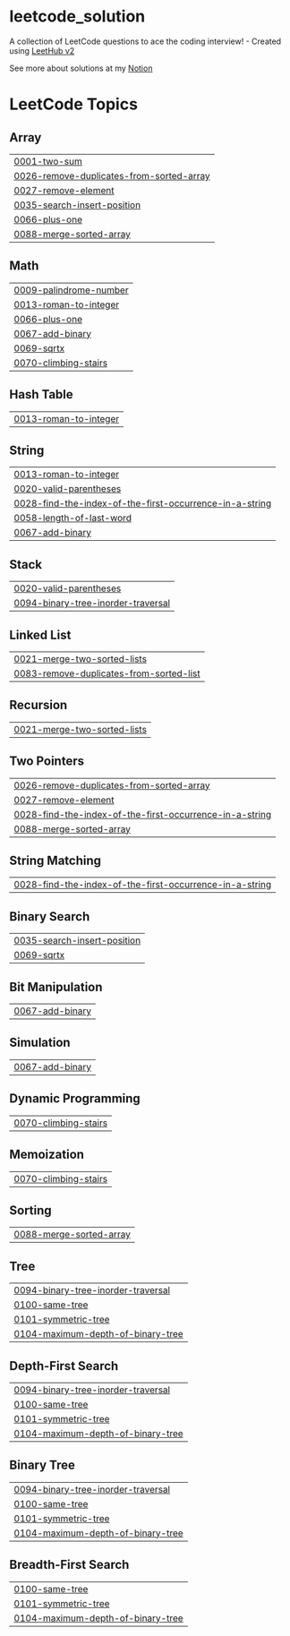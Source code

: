 # leetcode_solution
A collection of LeetCode questions to ace the coding interview! - Created using [LeetHub v2](https://github.com/arunbhardwaj/LeetHub-2.0)

See more about solutions at my [Notion](https://www.notion.so/130a24b5ce3480fdb93bc1af77fd618d?v=130a24b5ce3481d2bb9d000c82f5c09d&pvs=4)

<!---LeetCode Topics Start-->
# LeetCode Topics
## Array
|  |
| ------- |
| [0001-two-sum](https://github.com/M3IJI3/leetcode_solution/tree/master/0001-two-sum) |
| [0026-remove-duplicates-from-sorted-array](https://github.com/M3IJI3/leetcode_solution/tree/master/0026-remove-duplicates-from-sorted-array) |
| [0027-remove-element](https://github.com/M3IJI3/leetcode_solution/tree/master/0027-remove-element) |
| [0035-search-insert-position](https://github.com/M3IJI3/leetcode_solution/tree/master/0035-search-insert-position) |
| [0066-plus-one](https://github.com/M3IJI3/leetcode_solution/tree/master/0066-plus-one) |
| [0088-merge-sorted-array](https://github.com/M3IJI3/leetcode_solution/tree/master/0088-merge-sorted-array) |
## Math
|  |
| ------- |
| [0009-palindrome-number](https://github.com/M3IJI3/leetcode_solution/tree/master/0009-palindrome-number) |
| [0013-roman-to-integer](https://github.com/M3IJI3/leetcode_solution/tree/master/0013-roman-to-integer) |
| [0066-plus-one](https://github.com/M3IJI3/leetcode_solution/tree/master/0066-plus-one) |
| [0067-add-binary](https://github.com/M3IJI3/leetcode_solution/tree/master/0067-add-binary) |
| [0069-sqrtx](https://github.com/M3IJI3/leetcode_solution/tree/master/0069-sqrtx) |
| [0070-climbing-stairs](https://github.com/M3IJI3/leetcode_solution/tree/master/0070-climbing-stairs) |
## Hash Table
|  |
| ------- |
| [0013-roman-to-integer](https://github.com/M3IJI3/leetcode_solution/tree/master/0013-roman-to-integer) |
## String
|  |
| ------- |
| [0013-roman-to-integer](https://github.com/M3IJI3/leetcode_solution/tree/master/0013-roman-to-integer) |
| [0020-valid-parentheses](https://github.com/M3IJI3/leetcode_solution/tree/master/0020-valid-parentheses) |
| [0028-find-the-index-of-the-first-occurrence-in-a-string](https://github.com/M3IJI3/leetcode_solution/tree/master/0028-find-the-index-of-the-first-occurrence-in-a-string) |
| [0058-length-of-last-word](https://github.com/M3IJI3/leetcode_solution/tree/master/0058-length-of-last-word) |
| [0067-add-binary](https://github.com/M3IJI3/leetcode_solution/tree/master/0067-add-binary) |
## Stack
|  |
| ------- |
| [0020-valid-parentheses](https://github.com/M3IJI3/leetcode_solution/tree/master/0020-valid-parentheses) |
| [0094-binary-tree-inorder-traversal](https://github.com/M3IJI3/leetcode_solution/tree/master/0094-binary-tree-inorder-traversal) |
## Linked List
|  |
| ------- |
| [0021-merge-two-sorted-lists](https://github.com/M3IJI3/leetcode_solution/tree/master/0021-merge-two-sorted-lists) |
| [0083-remove-duplicates-from-sorted-list](https://github.com/M3IJI3/leetcode_solution/tree/master/0083-remove-duplicates-from-sorted-list) |
## Recursion
|  |
| ------- |
| [0021-merge-two-sorted-lists](https://github.com/M3IJI3/leetcode_solution/tree/master/0021-merge-two-sorted-lists) |
## Two Pointers
|  |
| ------- |
| [0026-remove-duplicates-from-sorted-array](https://github.com/M3IJI3/leetcode_solution/tree/master/0026-remove-duplicates-from-sorted-array) |
| [0027-remove-element](https://github.com/M3IJI3/leetcode_solution/tree/master/0027-remove-element) |
| [0028-find-the-index-of-the-first-occurrence-in-a-string](https://github.com/M3IJI3/leetcode_solution/tree/master/0028-find-the-index-of-the-first-occurrence-in-a-string) |
| [0088-merge-sorted-array](https://github.com/M3IJI3/leetcode_solution/tree/master/0088-merge-sorted-array) |
## String Matching
|  |
| ------- |
| [0028-find-the-index-of-the-first-occurrence-in-a-string](https://github.com/M3IJI3/leetcode_solution/tree/master/0028-find-the-index-of-the-first-occurrence-in-a-string) |
## Binary Search
|  |
| ------- |
| [0035-search-insert-position](https://github.com/M3IJI3/leetcode_solution/tree/master/0035-search-insert-position) |
| [0069-sqrtx](https://github.com/M3IJI3/leetcode_solution/tree/master/0069-sqrtx) |
## Bit Manipulation
|  |
| ------- |
| [0067-add-binary](https://github.com/M3IJI3/leetcode_solution/tree/master/0067-add-binary) |
## Simulation
|  |
| ------- |
| [0067-add-binary](https://github.com/M3IJI3/leetcode_solution/tree/master/0067-add-binary) |
## Dynamic Programming
|  |
| ------- |
| [0070-climbing-stairs](https://github.com/M3IJI3/leetcode_solution/tree/master/0070-climbing-stairs) |
## Memoization
|  |
| ------- |
| [0070-climbing-stairs](https://github.com/M3IJI3/leetcode_solution/tree/master/0070-climbing-stairs) |
## Sorting
|  |
| ------- |
| [0088-merge-sorted-array](https://github.com/M3IJI3/leetcode_solution/tree/master/0088-merge-sorted-array) |
## Tree
|  |
| ------- |
| [0094-binary-tree-inorder-traversal](https://github.com/M3IJI3/leetcode_solution/tree/master/0094-binary-tree-inorder-traversal) |
| [0100-same-tree](https://github.com/M3IJI3/leetcode_solution/tree/master/0100-same-tree) |
| [0101-symmetric-tree](https://github.com/M3IJI3/leetcode_solution/tree/master/0101-symmetric-tree) |
| [0104-maximum-depth-of-binary-tree](https://github.com/M3IJI3/leetcode_solution/tree/master/0104-maximum-depth-of-binary-tree) |
## Depth-First Search
|  |
| ------- |
| [0094-binary-tree-inorder-traversal](https://github.com/M3IJI3/leetcode_solution/tree/master/0094-binary-tree-inorder-traversal) |
| [0100-same-tree](https://github.com/M3IJI3/leetcode_solution/tree/master/0100-same-tree) |
| [0101-symmetric-tree](https://github.com/M3IJI3/leetcode_solution/tree/master/0101-symmetric-tree) |
| [0104-maximum-depth-of-binary-tree](https://github.com/M3IJI3/leetcode_solution/tree/master/0104-maximum-depth-of-binary-tree) |
## Binary Tree
|  |
| ------- |
| [0094-binary-tree-inorder-traversal](https://github.com/M3IJI3/leetcode_solution/tree/master/0094-binary-tree-inorder-traversal) |
| [0100-same-tree](https://github.com/M3IJI3/leetcode_solution/tree/master/0100-same-tree) |
| [0101-symmetric-tree](https://github.com/M3IJI3/leetcode_solution/tree/master/0101-symmetric-tree) |
| [0104-maximum-depth-of-binary-tree](https://github.com/M3IJI3/leetcode_solution/tree/master/0104-maximum-depth-of-binary-tree) |
## Breadth-First Search
|  |
| ------- |
| [0100-same-tree](https://github.com/M3IJI3/leetcode_solution/tree/master/0100-same-tree) |
| [0101-symmetric-tree](https://github.com/M3IJI3/leetcode_solution/tree/master/0101-symmetric-tree) |
| [0104-maximum-depth-of-binary-tree](https://github.com/M3IJI3/leetcode_solution/tree/master/0104-maximum-depth-of-binary-tree) |
<!---LeetCode Topics End-->

